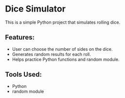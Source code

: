 # Dice Simulator

This is a simple Python project that simulates rolling dice.  

## Features:
- User can choose the number of sides on the dice.
- Generates random results for each roll.
- Helps practice Python functions and random module.

## Tools Used:
- Python
- random module
